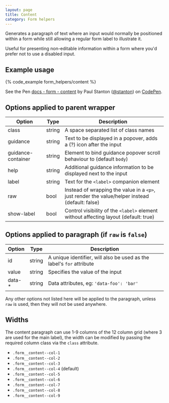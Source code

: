 ```yaml
---
layout: page
title: Content
category: Form helpers
---
```


Generates a paragraph of text where an input would normally be positioned within a form while still allowing a regular form label to illustrate it.

Useful for presenting non-editable information within a form where you'd prefer not to use a disabled input.

## Example usage

{% code_example form_helpers/content %}

<p data-height="90" data-theme-id="24005" data-slug-hash="8ee5353bcb656212de2d2a63e29f0db5" data-default-tab="result" data-user="stanton" class='codepen'>See the Pen <a href='http://codepen.io/stanton/pen/8ee5353bcb656212de2d2a63e29f0db5/'>docs - form - content</a> by Paul Stanton (<a href='http://codepen.io/stanton'>@stanton</a>) on <a href='http://codepen.io'>CodePen</a>.</p>
<script async src="//assets.codepen.io/assets/embed/ei.js"></script>

## Options applied to parent wrapper

Option      | Type   | Description
----------- | ------ | ---------------------------------------------------------
class       | string | A space separated list of class names
guidance    | string | Text to be displayed in a popover, adds a (?) icon after the input
guidance-container | string | Element to bind guidance popover scroll behaviour to (default `body`)
help        | string | Additional guidance information to be displayed next to the input
label       | string | Text for the `<label>` companion element
raw         | bool   | Instead of wrapping the value in a `<p>`, just render the value/helper instead (default: false)
show-label  | bool   | Control visibility of the `<label>` element without affecting layout (default: true)

## Options applied to paragraph (if `raw` is `false`)

Option      | Type   | Description
----------- | ------ | ---------------------------------------------------------
id          | string | A unique identifier, will also be used as the label's `for` attribute
value       | string | Specifies the value of the input
data-*      | string | Data attributes, eg: `'data-foo': 'bar'`

Any other options not listed here will be applied to the paragraph, unless `raw` is used, then they will not be used anywhere.

## Widths

The content paragraph can use 1-9 columns of the 12 column grid (where 3 are used for the main label), the width can be modified by passing the required column class via the `class` attribute.

* `.form__content--col-1`
* `.form__content--col-2`
* `.form__content--col-3`
* `.form__content--col-4` (default)
* `.form__content--col-5`
* `.form__content--col-6`
* `.form__content--col-7`
* `.form__content--col-8`
* `.form__content--col-9`
